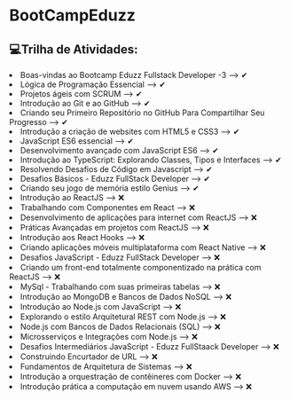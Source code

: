 # BootCampEduzz

## 💻Trilha de Atividades:

<li>Boas-vindas ao Bootcamp Eduzz Fullstack Developer -3 --> ✔</li>
<li>Lógica de Programação Essencial --> ✔</li>
<li>Projetos ágeis com SCRUM --> ✔</li>
<li>Introdução ao Git e ao GitHub --> ✔</li>
<li>Criando seu Primeiro Repositório no GitHub Para Compartilhar Seu Progresso --> ✔</li>
<li>Introdução a criação de websites com HTML5 e CSS3 --> ✔</li>
<li>JavaScript ES6 essencial --> ✔</li>
<li>Desenvolvimento avançado com JavaScript ES6 --> ✔</li>
<li>Introdução ao TypeScript: Explorando Classes, Tipos e Interfaces --> ✔</li>
<li>Resolvendo Desafios de Código em Javascript --> ✔</li>
<li>Desafios Básicos - Eduzz FullStack Developer --> ✔</li>
<li>Criando seu jogo de memória estilo Genius --> ✔</li>
<li>Introdução ao ReactJS --> ❌</li>
<li>Trabalhando com Componentes em React --> ❌</li>
<li>Desenvolvimento de aplicações para internet com ReactJS --> ❌</li>
<li>Práticas Avançadas em projetos com ReactJS --> ❌</li>
<li>Introdução aos React Hooks --> ❌</li>
<li>Criando aplicações móveis multiplataforma com React Native --> ❌</li>
<li>Desafios JavaScript - Eduzz FullStack Developer --> ❌</li>
<li>Criando um front-end totalmente componentizado na prática com ReactJS --> ❌</li>
<li>MySql - Trabalhando com suas primeiras tabelas --> ❌</li>
<li>Introdução ao MongoDB e Bancos de Dados NoSQL --> ❌</li>
<li>Introdução ao Node.js com JavaScript --> ❌</li>
<li>Explorando o estilo Arquitetural REST com Node.js --> ❌</li>
<li>Node.js com Bancos de Dados Relacionais (SQL) --> ❌</li>
<li>Microsserviços e Integrações com Node.js --> ❌</li>
<li>Desafios Intermediários JavaScript - Eduzz FullStaack Developer --> ❌</li>
<li>Construindo Encurtador de URL --> ❌</li>
<li>Fundamentos de Arquitetura de Sistemas --> ❌</li>
<li>Introdução a orquestração de contêineres com Docker --> ❌</li>
<li>Introdução prática a computação em nuvem usando AWS --> ❌</li>
